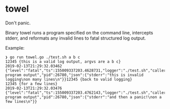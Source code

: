# towel

Don't panic.

Binary towel runs a program specified on the command line, intercepts stderr, and reformats any invalid lines to
fatal structured log output.

Example:

```
❯ go run towel.go ./test.sh a b c
12345 {this is a valid log output, argvs are a b c}
2019-02-13T21:29:32.03462 {"level":"fatal","ts":155009337203.4628731,"logger":"./test.sh","caller":"./test.sh","msg":"Unexpected program output","pid":26780,"json":{"stderr":"this is invalid logging\non many lines\n"}}12345 {back to valid logging}
12345 {for a few lines}
2019-02-13T21:29:32.03476 {"level":"fatal","ts":155009337203.4762143,"logger":"./test.sh","caller":"./test.sh","msg":"Unexpected program output","pid":26780,"json":{"stderr":"and then a panic!\non a few lines\n"}}
```
